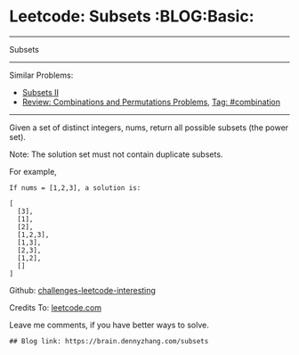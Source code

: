 # Leetcode: Subsets     :BLOG:Basic:


---

Subsets  

---

Similar Problems:  
-   [Subsets II](https://brain.dennyzhang.com/subsets-ii)
-   [Review: Combinations and Permutations Problems](https://brain.dennyzhang.com/review-combination), [Tag: #combination](https://brain.dennyzhang.com/tag/combination)

---

Given a set of distinct integers, nums, return all possible subsets (the power set).  

Note: The solution set must not contain duplicate subsets.  

For example,  

    If nums = [1,2,3], a solution is:
    
    [
      [3],
      [1],
      [2],
      [1,2,3],
      [1,3],
      [2,3],
      [1,2],
      []
    ]

Github: [challenges-leetcode-interesting](https://github.com/DennyZhang/challenges-leetcode-interesting/tree/master/subsets)  

Credits To: [leetcode.com](https://leetcode.com/problems/subsets/description/)  

Leave me comments, if you have better ways to solve.  

    ## Blog link: https://brain.dennyzhang.com/subsets